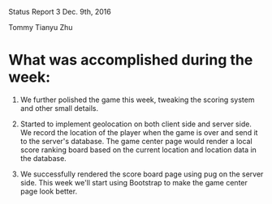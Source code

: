 Status Report 3 Dec. 9th, 2016

Tommy Tianyu Zhu

# What was accomplished during the week:

1) We further polished the game this week, tweaking the scoring system and other small details. 

2) Started to implement geolocation on both client side and server side. 
We record the location of the player when the game is over and send it to the server's database. 
The game center page would render a local score ranking board based on the current location and location data in the database.

3) We successfully rendered the score board page using pug on the server side. 
This week we'll start using Bootstrap to make the game center page look better. 
